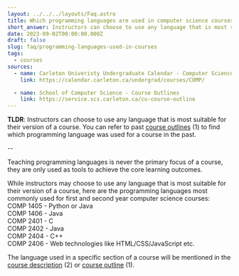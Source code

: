 ```yaml
---
layout: ../../../layouts/Faq.astro
title: Which programming languages are used in computer science courses?
short_answer: Instructors can choose to use any language that is most suitable for their version of a course. You can refer to past course outlines to find which programming language was used for a course in the past.
date: 2023-09-02T00:00:00.000Z
draft: false
slug: faq/programming-languages-used-in-courses
tags:
  - courses
sources:
  - name: Carleton Univeristy Undergraduate Calendar - Computer Science Courses
    link: https://calendar.carleton.ca/undergrad/courses/COMP/

  - name: School of Computer Science - Course Outlines
    link: https://service.scs.carleton.ca/cu-course-outline
---
```


**TLDR**: Instructors can choose to use any language that is most suitable for their version of a course. You can refer to past [course outlines](https://service.scs.carleton.ca/cu-course-outline) (1) to find which programming language was used for a course in the past.

--

Teaching programming languages is never the primary focus of a course, they are only used as tools to achieve the core learning outcomes.

While instructors may choose to use any language that is most suitable for their version of a course, here are the programming languages most commonly used for first and second year computer science courses: <br>
COMP 1405 - Python or Java<br>
COMP 1406 - Java<br>
COMP 2401 - C<br>
COMP 2402 - Java<br>
COMP 2404 - C++<br>
COMP 2406 - Web technologies like HTML/CSS/JavaScript etc.<br>

The language used in a specific section of a course will be mentioned in the [course description](https://calendar.carleton.ca/undergrad/courses/COMP/) (2) or [course outline](https://service.scs.carleton.ca/cu-course-outline) (1).
